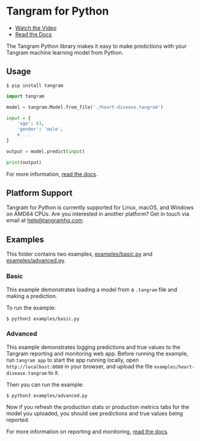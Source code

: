 # Tangram for Python

- [Watch the Video](https://www.tangramhq.com)
- [Read the Docs](https://www.tangramhq.com/docs)

The Tangram Python library makes it easy to make predictions with your Tangram machine learning model from Python.

## Usage

```
$ pip install tangram
```

```python
import tangram

model = tangram.Model.from_file('./heart-disease.tangram')

input = {
	'age': 63,
	'gender': 'male',
	# ...
}

output = model.predict(input)

print(output)
```

For more information, [read the docs](https://www.tangramhq.com/docs).

## Platform Support

Tangram for Python is currently supported for Linux, macOS, and Windows on AMD64 CPUs. Are you interested in another platform? Get in touch via email at help@tangramhq.com.

## Examples

This folder contains two examples, [examples/basic.py]([examples/basic.py]) and [examples/advanced.py](examples/advanced.py).

### Basic

This example demonstrates loading a model from a `.tangram` file and making a prediction.

To run the example:

```
$ python3 examples/basic.py
```

### Advanced

This example demonstrates logging predictions and true values to the Tangram reporting and monitoring web app. Before running the example, run `tangram app` to start the app running locally, open `http://localhost:8080` in your browser, and upload the file `examples/heart-disease.tangram` to it.

Then you can run the example:

```
$ python3 examples/advanced.py
```

Now if you refresh the production stats or production metrics tabs for the model you uploaded, you should see predictions and true values being reported.

For more information on reporting and monitoring, [read the docs](https://www.tangramhq.com/docs).
